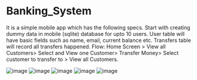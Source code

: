 # Banking_System
It is a simple mobile app which has the following specs.
Start with creating dummy data in mobile (sqlite) database for upto 10 users. User table will have basic fields such as name, email, current balance etc. Transfers table will record all transfers happened.
Flow: Home Screen > View all Customers> Select and View one Customer> Transfer Money> Select customer to transfer to > View all Customers.

![image](https://user-images.githubusercontent.com/81069934/146386933-5f897aeb-9366-4ceb-ba03-2b22a3b4de75.png)
![image](https://user-images.githubusercontent.com/81069934/146387105-1322e3de-e84f-4fd4-9b36-f1e36de0b315.png)
![image](https://user-images.githubusercontent.com/81069934/146387199-408ccf68-e3a7-48da-ba35-b99089db41cb.png)
![image](https://user-images.githubusercontent.com/81069934/146387283-c5d0e22f-b161-4c0a-aa1e-09f2521276e0.png)
![image](https://user-images.githubusercontent.com/81069934/146387349-42be355f-c025-4146-970f-f00c046322ff.png)
